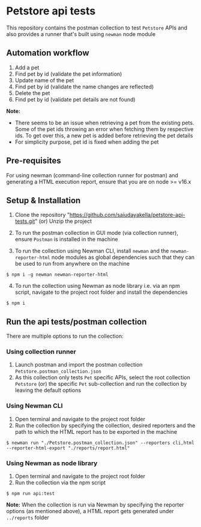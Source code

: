# Petstore api tests

This repository contains the postman collection to test `Petstore` APIs and also provides a runner that's built using `newman` node module

## Automation workflow

1. Add a pet
2. Find pet by id (validate the pet information)
3. Update name of the pet
4. Find pet by id (validate the name changes are reflected)
5. Delete the pet
6. Find pet by id (validate pet details are not found)

**Note:**

- There seems to be an issue when retrieving a pet from the existing pets. Some of the pet ids throwing an error when fetching them by respective ids. To get over this, a new pet is added before retrieving the pet details
- For simplicity purpose, pet id is fixed when adding the pet

## Pre-requisites

For using newman (command-line collection runner for postman) and generating a HTML execution report, ensure that you are on node >= v16.x

## Setup & Installation

1. Clone the repository "https://github.com/saiudayakella/petstore-api-tests.git" (or) Unzip the project

2. To run the postman collection in GUI mode (via collection runner), ensure `Postman` is installed in the machine

3. To run the collection using Newman CLI, install `newman` and the `newman-reporter-html` node modules as global dependencies such that they can be used to run from anywhere on the machine

```console
$ npm i -g newman newman-reporter-html
```

4. To run the collection using Newman as node library i.e. via an npm script, navigate to the project root folder and install the dependencies

```console
$ npm i
```

## Run the api tests/postman collection

There are multiple options to run the collection:

### Using collection runner

1. Launch postman and import the postman collection `Petstore.postman_collection.json`
2. As this collection only tests `Pet` specific APIs, select the root collection `Petstore` (or) the specific `Pet` sub-collection and run the collection by leaving the default options

### Using Newman CLI

1. Open terminal and navigate to the project root folder
2. Run the collection by specifying the collection, desired reporters and the path to which the HTML report has to be exported in the machine

```console
$ newman run "./Petstore.postman_collection.json" --reporters cli,html --reporter-html-export "./reports/report.html"
```

### Using Newman as node library

1. Open terminal and navigate to the project root folder
2. Run the collection via the npm script

```console
$ npm run api:test
```

**Note:**
When the collection is run via Newman by specifying the reporter options (as mentioned above), a HTML report gets generated under `../reports` folder
